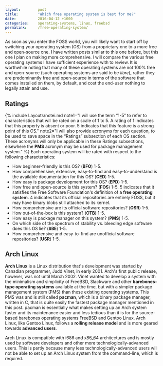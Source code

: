 ```yaml
---
layout:        post
title:         "Which free operating system is best for me?"
date:          2016-04-12 +1000
categories:    operating-systems, linux, freebsd
permalink:     /free-operating-system/
---
```


As soon as you enter the FOSS world, you will likely want to start off by switching your operating system (OS) from a proprietary one to a more free and open-source one. I have written posts similar to this one before, but this one I plan on making more comprehensive. I will compare the various free operating systems I have sufficient experience with to review. It is worthwhile noting that many of these operating systems are not 100% free and open-source (such operating systems are said to be *libre*), rather they are predominantly free and open-source in terms of the software that comes installed on them, by default, and cost the end-user nothing to legally attain and use.

## Ratings
{% include Layouts/notei.md note1="I will use the term &ldquo;1-5&rdquo; to refer to characteristics that will be rated on a scale of 1 to 5. A rating of 1 indicates that this property is absent or poor. 5 indicates that this feature is a strong point of this OS." note2="I will also provide acronyms for each question, to be used to save space in the &ldquo;Ratings&rdquo; subsection of each OS section. These acronyms will only be applicable in these Ratings subsections, elsewhere the **PMS** acronym may be used for package management system." %}
Each operating system will be rated with respect to the following characteristics:

* How beginner-friendly is this OS? (**BFO**) 1-5.
* How comprehensive, extensive, easy-to-find and easy-to-understand is the available documentation for this OS? (**CED**) 1-5.
* How easy is package development for this OS? (**EPD**) 1-5.
* How free and open-source is this system? (**FOS**) 1-5. 5 indicates that it satisfies the Free Software Foundation's definition of a **free operating system**. 4 indicates that its official repositories are entirely FOSS, but it may have binary blobs still attached to its kernel.
* How comprehensive are its official software repositories? (**OSR**) 1-5.
* How out-of-the-box is this system? (**OTB**) 1-5.
* How easy is package manager on this system? (**PMS**) 1-5.
* On which side of the spectrum of stability vs. bleeding edge software does this OS lie? (**SBE**) 1-5.
* How comprehensive and easy-to-find are unofficial software repositories? (**USR**) 1-5.

## Arch Linux
**Arch Linux** is a Linux distribution that's development was started by Canadian programmer, Judd Vinet, in early 2001. Arch's first public release, however, was not until March 2002. Vinet wanted to develop a system with the minimalism and simplicity of FreeBSD, Slackware and other **barebones-type operating systems** available at the time, but with a simpler package management system (PMS) than these existing operating systems. This PMS was and is still called **pacman**, which is a binary package manager, written in C, that is quite easily the fastest package manager mentioned in this post. pacman is essentially what makes setting up an Arch system faster and its maintenance easier and less tedious than it is for the source-based barebones operating systems FreeBSD and Gentoo Linux. Arch Linux, like Gentoo Linux, follows a **rolling release model** and is more geared towards **advanced users**. 

Arch Linux is compatible with i686 and x86_64 architectures and is mostly used by software developers and other more technologically-advanced users. This is partly because many less technologically-advanced users will not be able to set up an Arch Linux system from the command-line, which is required.
